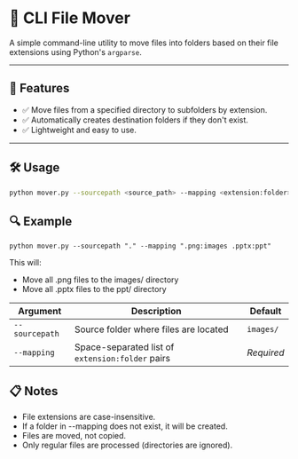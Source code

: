 # 📁 CLI File Mover

A simple command-line utility to move files into folders based on their file extensions using Python's `argparse`.

---

## 🚀 Features

- ✅ Move files from a specified directory to subfolders by extension.
- ✅ Automatically creates destination folders if they don't exist.
- ✅ Lightweight and easy to use.

---

## 🛠️ Usage

```bash
python mover.py --sourcepath <source_path> --mapping <extension:folder> [<extension:folder> ...]
```
## 🔍 Example

```
python mover.py --sourcepath "." --mapping ".png:images .pptx:ppt"
```

This will:
- Move all .png files to the images/ directory
- Move all .pptx files to the ppt/ directory

| Argument       | Description                                      | Default    |
| -------------- | ------------------------------------------------ | ---------- |
| `--sourcepath` | Source folder where files are located            | `images/`  |
| `--mapping`    | Space-separated list of `extension:folder` pairs | *Required* |


## 📋 Notes
- File extensions are case-insensitive.
- If a folder in --mapping does not exist, it will be created.
- Files are moved, not copied.
- Only regular files are processed (directories are ignored).

